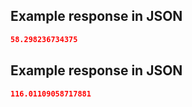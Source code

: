 ## Example response in JSON

```json
58.298236734375
```

## Example response in JSON

```json
116.01109058717881
```

